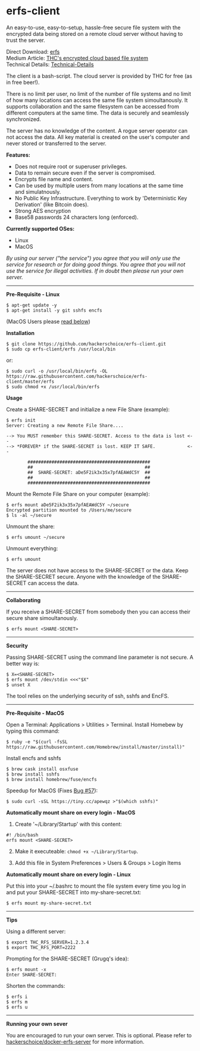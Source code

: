 # erfs-client
An easy-to-use, easy-to-setup, hassle-free secure file system with the encrypted data being stored on a remote cloud server without having to trust the server.

Direct Download: [erfs](https://raw.githubusercontent.com/hackerschoice/erfs-client/master/erfs)  
Medium Article: [THC's encrypted cloud based file system](https://tiny.cc/thcrfs)  
Technical Details: [Technical-Details](https://github.com/hackerschoice/erfs-client/wiki/Technical-Details)

The client is a bash-script. The cloud server is provided by THC for free (as in free beer!).

There is no limit per user, no limit of the number of file systems and no limit of how many locations can access the same file system simoultanously. It supports collaboration and the same filesystem can be accessed from different computers at the same time. The data is securely and seamlessly synchronized.

The server has no knowledge of the content. A rogue server operator can not access the data. All key material is created on the user's computer and never stored or transferred to the server.

**Features:**  
- Does not require root or superuser privileges.
- Data to remain secure even if the server is compromised.
- Encrypts file name and content.
- Can be used by multiple users from many locations at the same time and simulatnously.
- No Public Key Infrastructure. Everything to work by 'Deterministic Key Derivation' (like Bitcoin does).
- Strong AES encryption
- Base58 passwords 24 characters long (enforced).

**Currently supported OSes:**  
- Linux  
- MacOS  

*By using our server ("the service") you agree that you will only use the service for research or for doing good things. You agree that you will not use the service for illegal activities. If in doubt then please run your own server.*

---
**Pre-Requisite - Linux**
```ShellSession
$ apt-get update -y
$ apt-get install -y git sshfs encfs
```
(MacOS Users please [read below](#macos_install))

**Installation**
```ShellSession
$ git clone https://github.com/hackerschoice/erfs-client.git
$ sudo cp erfs-client/erfs /usr/local/bin
```

or:
```ShellSession
$ sudo curl -o /usr/local/bin/erfs -OL https://raw.githubusercontent.com/hackerschoice/erfs-client/master/erfs
$ sudo chmod +x /usr/local/bin/erfs
```

**Usage**

Create a SHARE-SECRET and initialize a new File Share (example):
```ShellSession
$ erfs init
Server: Creating a new Remote File Share....

--> You MUST remember this SHARE-SECRET. Access to the data is lost <--
--> *FOREVER* if the SHARE-SECRET is lost. KEEP IT SAFE.            <--

        ##############################################
        ##                                          ##
        ##  SHARE-SECRET: aDe5F2ik3x35x7pfAEAWdC5Y  ##
        ##                                          ##
        ##############################################
```

Mount the Remote File Share on your computer (example):
```ShellSession
$ erfs mount aDe5F2ik3x35x7pfAEAWdC5Y ~/secure
Encrypted partition mounted to /Users/me/secure
$ ls -al ~/secure
```

Unmount the share:
```ShellSession
$ erfs umount ~/secure
```

Unmount everything:
```ShellSession
$ erfs umount
```

The server does not have access to the SHARE-SECRET or the data. Keep the SHARE-SECRET secure. Anyone with the knowledge of the SHARE-SECRET can access the data.

---
**Collaborating**

If you receive a SHARE-SECRET from somebody then you can access their secure share simoultanously. 
```ShellSession
$ erfs mount <SHARE-SECRET>
```

---
**Security**

Passing SHARE-SECRET using the command line parameter is not secure. A better way is:
```ShellSession
$ X=<SHARE-SECRET>
$ erfs mount /dev/stdin <<<"$X"
$ unset X
```

The tool relies on the underlying security of ssh, sshfs and EncFS.

---
<a id="macos_install"></a>
**Pre-Requisite - MacOS**

Open a Terminal: Applications > Utilities > Terminal. Install Homebew by typing this command:
```
$ ruby -e "$(curl -fsSL https://raw.githubusercontent.com/Homebrew/install/master/install)"
```

Install encfs and sshfs
```
$ brew cask install osxfuse
$ brew install sshfs
$ brew install homebrew/fuse/encfs
```

Speedup for MacOS (Fixes [Bug #57](https://github.com/osxfuse/sshfs/issues/57)):
```
$ sudo curl -sSL https://tiny.cc/apewqz >"$(which sshfs)"
```

**Automatically mount share on every login - MacOS**

1. Create '~/Library/Startup' with this content:
```
#! /bin/bash
erfs mount <SHARE-SECRET>
```

2. Make it executeable: `chmod +x ~/Library/Startup`. 

3. Add this file in System Preferences > Users & Groups > Login Items

**Automatically mount share on every login - Linux**

Put this into your ~/.bashrc to mount the file system every time you log in and put your SHARE-SECRET into my-share-secret.txt:
```ShellSession
$ erfs mount my-share-secret.txt
```

---
**Tips**

Using a different server:
```ShellSession
$ export THC_RFS_SERVER=1.2.3.4
$ export THC_RFS_PORT=2222
```

Prompting for the SHARE-SECRET (Grugq's idea):
```ShellSession
$ erfs mount -x
Enter SHARE-SECRET: 
```

Shorten the commands:
```ShellSession
$ erfs i
$ erfs m
$ erfs u
```

---
**Running your own sever**

You are encouraged to run your own server. This is optional. Please refer to [hackerschoice/docker-erfs-server](https://github.com/hackerschoice/docker-erfs-server) for more information.
